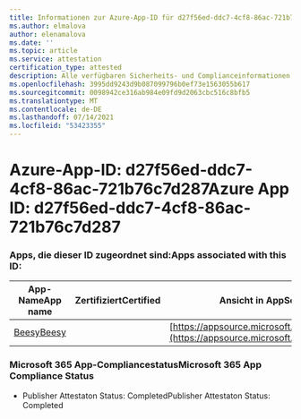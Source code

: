 ```yaml
---
title: Informationen zur Azure-App-ID für d27f56ed-ddc7-4cf8-86ac-721b76c7d287
ms.author: elmalova
author: elenamalova
ms.date: ''
ms.topic: article
ms.service: attestation
certification_type: attested
description: Alle verfügbaren Sicherheits- und Complianceinformationen für d27f56ed-ddc7-4cf8-86ac-721b76c7d287.
ms.openlocfilehash: 3995dd9243d9b087099796b0ef73e1563055b617
ms.sourcegitcommit: 0098942ce316ab984e09fd9d2063cbc516c8bfb5
ms.translationtype: MT
ms.contentlocale: de-DE
ms.lasthandoff: 07/14/2021
ms.locfileid: "53423355"
---
```

# <a name="azure-app-id-d27f56ed-ddc7-4cf8-86ac-721b76c7d287"></a><span data-ttu-id="b2b5c-103">Azure-App-ID: d27f56ed-ddc7-4cf8-86ac-721b76c7d287</span><span class="sxs-lookup"><span data-stu-id="b2b5c-103">Azure App ID: d27f56ed-ddc7-4cf8-86ac-721b76c7d287</span></span>


### <a name="apps-associated-with-this-id"></a><span data-ttu-id="b2b5c-104">Apps, die dieser ID zugeordnet sind:</span><span class="sxs-lookup"><span data-stu-id="b2b5c-104">Apps associated with this ID:</span></span>
| <span data-ttu-id="b2b5c-105">**App-Name**</span><span class="sxs-lookup"><span data-stu-id="b2b5c-105">**App name**</span></span> | <span data-ttu-id="b2b5c-106">**Zertifiziert**</span><span class="sxs-lookup"><span data-stu-id="b2b5c-106">**Certified**</span></span> | <span data-ttu-id="b2b5c-107">**Ansicht in AppSource**</span><span class="sxs-lookup"><span data-stu-id="b2b5c-107">**View in AppSource**</span></span> |
|-|-|-|
| [<span data-ttu-id="b2b5c-108">Beesy</span><span class="sxs-lookup"><span data-stu-id="b2b5c-108">Beesy</span></span>](https://docs.microsoft.com/en-us/microsoft-365-app-certification/forward/WA200001248) |  | [https://appsource.microsoft.com/product/office/WA200001248](https://appsource.microsoft.com/product/office/WA200001248) |

### <a name="microsoft-365-app-compliance-status"></a><span data-ttu-id="b2b5c-109">Microsoft 365 App-Compliancestatus</span><span class="sxs-lookup"><span data-stu-id="b2b5c-109">Microsoft 365 App Compliance Status</span></span>
- <span data-ttu-id="b2b5c-110">Publisher Attestaton Status: Completed</span><span class="sxs-lookup"><span data-stu-id="b2b5c-110">Publisher Attestaton Status: Completed</span></span>
